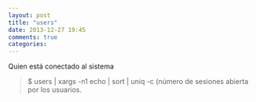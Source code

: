 ```yaml
---
layout: post
title: "users"
date: 2013-12-27 19:45
comments: true
categories: 
---
```

Quien está conectado al sistema

>$ users | xargs -n1 echo | sort | uniq -c  (número de sesiones abierta por los usuarios.

